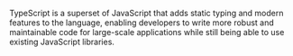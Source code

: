 TypeScript is a superset of JavaScript that adds static typing and modern features to the language, enabling developers to write more robust and maintainable code for large-scale applications while still being able to use existing JavaScript libraries.